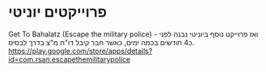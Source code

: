 # פרוייקטים יוניטי

<p dir='rtl' align='right'>
  
Get To Bahalatz (Escape the military police) - ואז פרוייקט נוסף ביוניטי
נבנה לפני כ4 חודשים בכמה ימים, כאשר חבר קיבל דו"ח מ"צ בדרך לבסיס.
https://play.google.com/store/apps/details?id=com.rsan.escapethemilitarypolice


</p>
